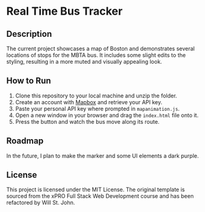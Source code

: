 # Real Time Bus Tracker

## Description
The current project showcases a map of Boston and demonstrates several locations of stops for the MBTA bus. It includes some slight edits to the styling, resulting in a more muted and visually appealing look.

## How to Run
1. Clone this repository to your local machine and unzip the folder.
2. Create an account with [Mapbox](https://www.mapbox.com/) and retrieve your API key.
3. Paste your personal API key where prompted in `mapanimation.js`.
4. Open a new window in your browser and drag the `index.html` file onto it.
5. Press the button and watch the bus move along its route.

## Roadmap
In the future, I plan to make the marker and some UI elements a dark purple.

## License
This project is licensed under the MIT License. The original template is sourced from the xPRO Full Stack Web Development course and has been refactored by Will St. John.
